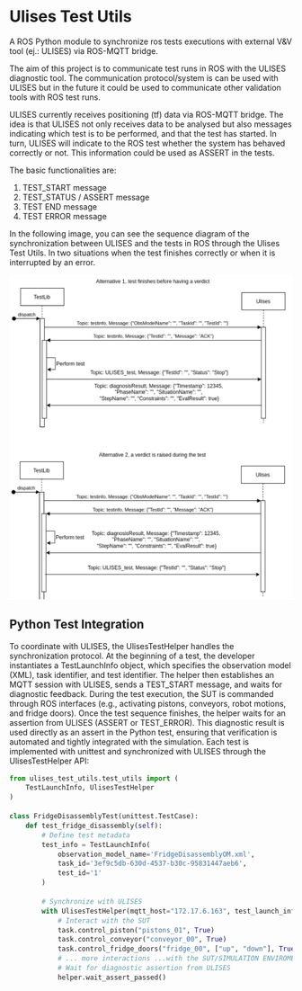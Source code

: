 # Ulises Test Utils

A ROS Python module to synchronize ros tests executions with external V&V tool (ej.: ULISES) via ROS-MQTT bridge.

The aim of this project is to communicate test runs in ROS with the ULISES diagnostic tool. The communication protocol/system is can be used with ULISES but in the future it could be used to communicate other validation tools with ROS test runs.


ULISES currently receives positioning (tf) data via ROS-MQTT bridge. The idea is that ULISES not only receives data to be analysed but also messages indicating which test is to be performed, and that the test has started. In turn, ULISES will indicate to the ROS test whether the system has behaved correctly or not. This information could be used as ASSERT in the tests.

The basic functionalities are:

1. TEST_START message
2. TEST_STATUS / ASSERT message
3. TEST END message
4. TEST ERROR message

In the following image, you can see the sequence diagram of the synchronization between ULISES and the tests in ROS through the Ulises Test Utils. In two situations when the test finishes correctly or when it is interrupted by an error.

![Ulises Test Utils](images/synchronization_big.png)


## Python Test Integration

To coordinate with ULISES, the UlisesTestHelper handles the synchronization protocol. At the beginning of a test, the developer instantiates a TestLaunchInfo object, which specifies the observation model (XML), task identifier, and test identifier. The helper then establishes an MQTT session with ULISES, sends a TEST_START message, and waits for diagnostic feedback. During the test execution, the SUT is commanded through ROS interfaces (e.g., activating pistons, conveyors, robot motions, and fridge doors). Once the test sequence finishes, the helper waits for an assertion from ULISES (ASSERT or TEST_ERROR). This diagnostic result is used directly as an assert in the Python test, ensuring that verification is automated and tightly integrated with the simulation.
Each test is implemented with unittest and synchronized with ULISES through the UlisesTestHelper API:

```python
from ulises_test_utils.test_utils import (
    TestLaunchInfo, UlisesTestHelper
)

class FridgeDisassemblyTest(unittest.TestCase):
    def test_fridge_disassembly(self):
        # Define test metadata
        test_info = TestLaunchInfo(
            observation_model_name='FridgeDisassemblyOM.xml',
            task_id='3ef9c5db-630d-4537-b30c-95831447aeb6',
            test_id='1'
        )

        # Synchronize with ULISES
        with UlisesTestHelper(mqtt_host="172.17.6.163", test_launch_info=test_info) as helper:
            # Interact with the SUT
            task.control_piston("pistons_01", True)
            task.control_conveyor("conveyor_00", True)
            task.control_fridge_doors("fridge_00", ["up", "down"], True)
            # ... more interactions ...with the SUT/SIMULATION ENVIROMENT
            # Wait for diagnostic assertion from ULISES
            helper.wait_assert_passed()
```
